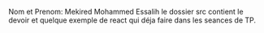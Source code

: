 Nom et Prenom: Mekired Mohammed Essalih
le dossier src contient le devoir et quelque exemple de react qui déja faire dans les seances de TP.
